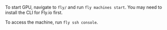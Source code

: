 To start GPU, navigate to `fly/` and run `fly machines start`. You may need to install the CLI for Fly.io first.

To access the machine, run `fly ssh console`.
